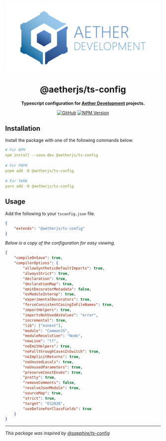 <div align="center">
<img src="https://github.com/aether-development/.github/blob/69ea94cf3c71445296dff428ad3bf8eeffccc72d/resources/Aether%20Development%20Logo.png" width="546" alt="aether-framework" />

# @aetherjs/ts-config

**Typescript configuration for <u>Aether Development</u> projects.**

[![GitHub](https://img.shields.io/github/license/aether-development/utilities?color=5094c1&style=for-the-badge)](https://github.com/aether-development/utilities/blob/main/LICENSE.md)
[![NPM Version](https://img.shields.io/npm/v/@aetherjs/ts-config?color=5a8dca&style=for-the-badge)](https://www.npmjs.com/package/@aetherjs/ts-config)

</div>

## Installation
Install the package with one of the following commands below.
```yaml
# For NPM
npm install --save-dev @aetherjs/ts-config

# For PNPM
pnpm add -D @aetherjs/ts-config

# For YARN
yarn add -D @aetherjs/ts-config
```

## Usage
Add the following to your `tsconfig.json` file.
```json
{
    "extends": "@aetherjs/ts-config"
}
```

_Below is a copy of the configuration for easy viewing._
```json
{
    "compileOnSave": true,
    "compilerOptions": {
        "allowSyntheticDefaultImports": true,
        "alwaysStrict": true,
        "declaration": true,
        "declarationMap": true,
        "emitDecoratorMetadata": false,
        "esModuleInterop": true,
        "experimentalDecorators": true,
        "forceConsistentCasingInFileNames": true,
        "importHelpers": true,
        "importsNotUsedAsValues": "error",
        "incremental": true,
        "lib": ["esnext"],
        "module": "CommonJS",
        "moduleResolution": "Node",
        "newLine": "lf",
        "noEmitHelpers": true,
        "noFallthroughCasesInSwitch": true,
        "noImplicitReturns": true,
        "noUnusedLocals": true,
        "noUnusedParameters": true,
        "preserveConstEnums": true,
        "pretty": true,
        "removeComments": false,
        "resolveJsonModule": true,
        "sourceMap": true,
        "strict": true,
        "target": "ES2020",
        "useDefineForClassFields": true
    }
}
```
---


_This package was inspired by [@sapphire/ts-config](https://github.com/sapphiredev/utilities/tree/main/packages/ts-config)_
